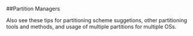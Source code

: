 ##Partition Managers

Also see these tips for partitioning scheme suggetions, other partitioning tools and methods, and
usage of multiple partitions for multiple OSs.
